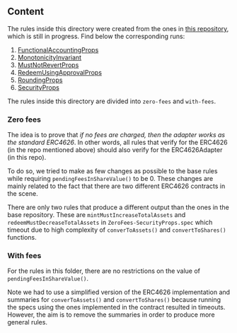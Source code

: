 ## Content

The rules inside this directory were created from the ones in [this repository](https://github.com/johspaeth/tutorials-code/tree/johannes/erc4626-specs/lesson4_reading/erc4626), which is still in progress. Find below the corresponding runs:

1. [FunctionalAccountingProps](https://prover.certora.com/output/30349/7e652d4dd78542ed8778e9c896a550ee/?anonymousKey=94383a4f97bf562c64032f731fbd4a1392c4a841)
2. [MonotonicityInvariant](https://prover.certora.com/output/30349/7ff50dbca0ab4d118bfa8173fad3c12f/?anonymousKey=70b9c505554552ea1e3493615337fd1ded12658b)
3. [MustNotRevertProps](https://prover.certora.com/output/30349/dfa34c35500841c5b4d6fb9d7234b9c1/?anonymousKey=44c856786a44a0078380ceac152f37057548b20f)
4. [RedeemUsingApprovalProps](https://prover.certora.com/output/30349/d0026b798a55490fa9bc4fef1790d8bf/?anonymousKey=153527da4eee0353256f4f601aa094da98680ef1)
5. [RoundingProps](https://prover.certora.com/output/30349/d183a8ebf57f46339a87c5decc649427/?anonymousKey=8ba4738a387cd345ff2d8a1c1c67df54b848f1a9)
6. [SecurityProps](https://prover.certora.com/output/30349/c8a1bf79ae3c4bc38cb21fd1d3f53fb4/?anonymousKey=444d2d568fbe044b2c7939dc3164090cbb1e1a81)

The rules inside this directory are divided into `zero-fees` and `with-fees`.

### Zero fees

The idea is to prove that <i>if no fees are charged, then the adapter works as the standard ERC4626</i>. In other words, all rules that verify for the ERC4626 (in the repo mentioned above) should also verify for the ERC4626Adapter (in this repo).

To do so, we tried to make as few changes as possible to the base rules while requiring `pendingFeesInShareValue()` to be 0. These changes are mainly related to the fact that there are two different ERC4626 contracts in the scene.

There are only two rules that produce a different output than the ones in the base repository. These are `mintMustIncreaseTotalAssets` and `redeemMustDecreaseTotalAssets` in `ZeroFees-SecurityProps.spec` which timeout due to high complexity of `converToAssets()` and `convertToShares()` functions.

### With fees

For the rules in this folder, there are no restrictions on the value of `pendingFeesInShareValue()`.

Note we had to use a simplified version of the ERC4626 implementation and summaries for `converToAssets()` and `convertToShares()` because running the specs using the ones implemented in the contract resulted in timeouts. However, the aim is to remove the summaries in order to produce more general rules.
